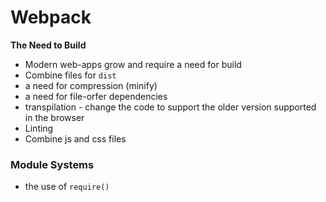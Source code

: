 # Webpack

**The Need to Build**
- Modern web-apps grow and require a need for build
- Combine files for `dist`
- a need for compression (minify)
- a need for file-orfer dependencies
- transpilation - change the code to support the older version supported in the browser
- Linting
- Combine js and css files

### Module Systems
- the use of `require()`

